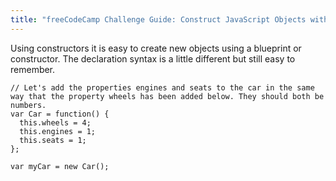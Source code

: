 ```yaml
---
title: "freeCodeCamp Challenge Guide: Construct JavaScript Objects with Functions"
---
```


Using constructors it is easy to create new objects using a blueprint or constructor. The declaration syntax is a little different but still easy to remember.

    // Let's add the properties engines and seats to the car in the same way that the property wheels has been added below. They should both be numbers.
    var Car = function() {
      this.wheels = 4;
      this.engines = 1;
      this.seats = 1;
    };

    var myCar = new Car();
